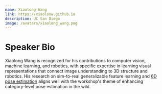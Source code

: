 ```yaml
---
name: Xiaolong Wang
link: https://xiaolonw.github.io
description: UC San Diego
image: /avatars/xiaolong_wang.png
---
```


# Speaker Bio

Xiaolong Wang is recognized for his contributions to computer vision, machine learning, and robotics, with specific expertise in learning visual representations that connect image understanding to 3D structure and robotics. His research on sim-to-real generalizable feature learning and [6D pose estimation](https://arxiv.org/abs/2206.15436) aligns well with the workshop's theme of enhancing category-level pose estimation in the wild.
